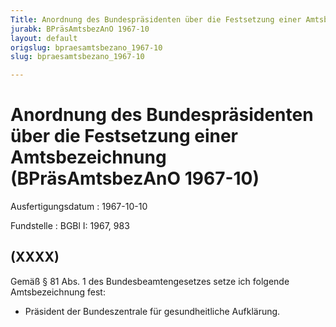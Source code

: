 ```yaml
---
Title: Anordnung des Bundespräsidenten über die Festsetzung einer Amtsbezeichnung
jurabk: BPräsAmtsbezAnO 1967-10
layout: default
origslug: bpraesamtsbezano_1967-10
slug: bpraesamtsbezano_1967-10

---
```


# Anordnung des Bundespräsidenten über die Festsetzung einer Amtsbezeichnung (BPräsAmtsbezAnO 1967-10)

Ausfertigungsdatum
:   1967-10-10

Fundstelle
:   BGBl I: 1967, 983



## (XXXX)

Gemäß § 81 Abs. 1 des Bundesbeamtengesetzes setze ich folgende
Amtsbezeichnung fest:

*   Präsident der Bundeszentrale für gesundheitliche Aufklärung.




